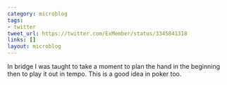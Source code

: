 ```yaml
---
category: microblog
tags:
- twitter
tweet_url: https://twitter.com/ExMember/status/3345841318
links: []
layout: microblog
---
```

In bridge I was taught to take a moment to plan the hand in the beginning then to play it out in tempo. This is a good idea in poker too.
